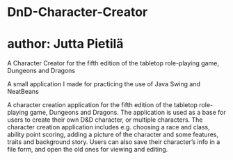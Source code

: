 # DnD-Character-Creator
# author: Jutta Pietilä
A Character Creator for the fifth edition of the tabletop role-playing game, Dungeons and Dragons 

A small application I made for practicing the use of Java Swing and NeatBeans

A character creation application for the fifth edition of the tabletop role-playing game, Dungeons and Dragons. 
The application is used as a base for users to create their own D&D character, or multiple characters. 
The character creation application includes e.g. choosing a race and class, ability point scoring, adding a picture of the 
character and some features, traits and background story. Users can also save their character’s info in a file form, and open 
the old ones for viewing and editing.

